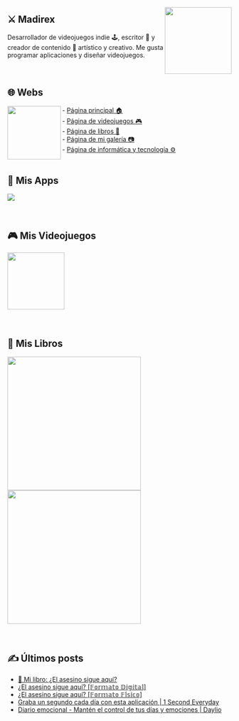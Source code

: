 <a href="https://www.madirex.com/"><img align="right" height="150px" src="https://i.imgur.com/YczL904.png"></a>

## ⚔ Madirex
Desarrollador de videojuegos indie 🕹, escritor 📗 y creador de contenido 🎨 artístico y creativo. Me gusta programar aplicaciones y diseñar videojuegos.

<a href="https://www.madirex.com/"><img height="20px" width="0px" src="https://i.imgur.com/tsNd9YC_d.webp"></a>

## 🌐 Webs
<a href="https://www.madirex.com/"><img align="left" height="120px" src="https://i.imgur.com/nYtcu63.gif"></a>
<div>
  <div>
    - <a href="https://www.madirex.com/">Página principal 🏠</a>
  </div>
  <div>
    - <a href="https://games.madirex.com/">Página de videojuegos 🎮</a>
  </div>
  <div>
    - <a href="https://books.madirex.com/">Página de libros 📕</a>
  </div>
  <div>
    - <a href="https://art.madirex.com/">Página de mi galería 📷</a>
  </div>
  <div>
    - <a href="https://tech.madirex.com/">Página de informática y tecnología ⚙</a>
  </div>
</div>
<a href="https://www.madirex.com/"><img height="20px" width="0px" src="https://i.imgur.com/tsNd9YC_d.webp"/></a>

## 📱 Mis Apps
<a href="https://tech.madirex.com/p/app-madirex.html"><img src="https://blogger.googleusercontent.com/img/a/AVvXsEjh8Pu9Ai0jJuohkmmaRkEjgu4BSEGqwsdYtZKHpA4uFyU1Xq0PnfGhlZwHLB9SDxNjC0RCA93Uts1t6OaV-gK_i9IdflW4Oxi-q3XJpLy2mpAb7XRrm5RDu5p7DqI1qkUKrlRTkUZdNWAipg_jE0mrav9SgE-MqerkibPO6WBI_LqIn8VFLjb7Ec1P=s290"/></a>

<a href="https://www.madirex.com/"><img height="20px" width="0px" src="https://i.imgur.com/tsNd9YC_d.webp"/></a>

## 🎮 Mis Videojuegos
<a href="https://games.madirex.com/2020/07/retro-war-el-videojuego.html"><img height="128px" src="https://i.imgur.com/oylrasm.png"/></a>

<a href="https://www.madirex.com/"><img height="20px" width="0px" src="https://i.imgur.com/tsNd9YC_d.webp"/></a>


## 📕 Mis Libros
<a href="https://books.madirex.com/2020/10/la-mansion-de-las-pesadillas.html"><img align="left" height="300px" src="https://i.imgur.com/Xwe0UGW.png"/></a>

<a href="https://books.madirex.com/2021/06/abre-la-mente-piensa-diferente.html"><img height="300px" src="https://i.imgur.com/f2Ot0w2.png"/></a>

<a href="https://www.madirex.com/"><img height="20px" width="0px" src="https://i.imgur.com/tsNd9YC_d.webp"/></a>

## ✍ Últimos posts
<!-- BLOG-POST-LIST:START -->
- [📘 Mi libro: ¿El asesino sigue aquí?](https://www.madirex.com/2022/09/mi-libro-el-asesino-sigue-aqui.html)
- [¿El asesino sigue aquí? [𝔽𝕠𝕣𝕞𝕒𝕥𝕠 𝔻𝕚𝕘𝕚𝕥𝕒𝕝]](https://books.madirex.com/2022/09/el-asesino-sigue-aqui.html)
- [¿El asesino sigue aquí? [𝔽𝕠𝕣𝕞𝕒𝕥𝕠 𝔽𝕚́𝕤𝕚𝕔𝕠]](https://books.madirex.com/2022/09/el-asesino-sigue-aqui_24.html)
- [Graba un segundo cada día con esta aplicación | 1 Second Everyday](https://tech.madirex.com/2022/09/graba-un-segundo-cada-dia-con-esta.html)
- [Diario emocional - Mantén el control de tus días y emociones | Daylio](https://tech.madirex.com/2022/09/diario-emocional-manten-el-control-de.html)
<!-- BLOG-POST-LIST:END -->
<a href="https://www.madirex.com/"><img height="20px" width="0px" src="https://i.imgur.com/tsNd9YC_d.webp"/></a>


